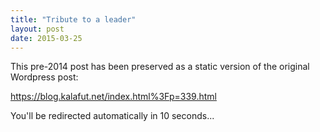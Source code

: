 ```yaml
---
title: "Tribute to a leader"
layout: post
date: 2015-03-25
---
```


This pre-2014 post has been preserved as a static version of the original Wordpress post:

https://blog.kalafut.net/index.html%3Fp=339.html

You'll be redirected automatically in 10 seconds...

<head>
  <meta http-equiv="refresh" content="10;url=https://blog.kalafut.net/index.html%3Fp=339.html">
</head>

